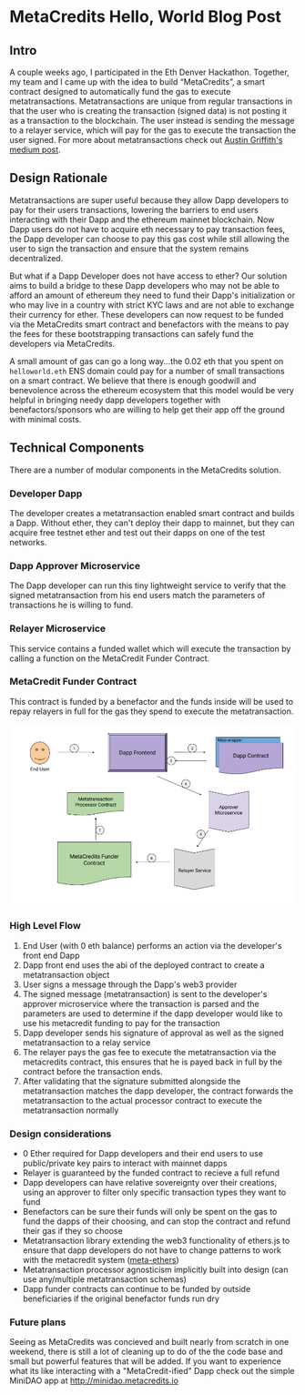 # MetaCredits Hello, World Blog Post

## Intro

A couple weeks ago, I participated in the Eth Denver Hackathon. Together, my team and I came up with the idea to build “MetaCredits”, a smart contract designed to automatically fund the gas to execute metatransactions. Metatransactions are unique from regular transactions in that the user who is creating the transaction (signed data) is not posting it as a transaction to the blockchain. The user instead is sending the message to a relayer service, which will pay for the gas to execute the transaction the user signed.  For more about metatransactions check out [Austin Griffith's medium post](https://medium.com/@austin_48503/ethereum-meta-transactions-90ccf0859e84).

## Design Rationale

Metatransactions are super useful because they allow Dapp developers to pay for their users transactions, lowering the barriers to end users interacting with their Dapp and the ethereum mainnet blockchain. Now Dapp users do not have to acquire eth necessary to pay transaction fees, the Dapp developer can choose to pay this gas cost while still allowing the user to sign the transaction and ensure that the system remains decentralized.

But what if a Dapp Developer does not have access to ether? Our solution aims to build a bridge to these Dapp developers who may not be able to afford an amount of ethereum they need to fund their Dapp's initialization or who may live in a country with strict KYC laws and are not able to exchange their currency for ether. These developers can now request to be funded via the MetaCredits smart contract and benefactors with the means to pay the fees for these bootstrapping transactions can safely fund the developers via MetaCredits.

A small amount of gas can go a long way...the 0.02 eth that you spent on `helloworld.eth` ENS domain could pay for a number of small transactions on a smart contract. We believe that there is enough goodwill and benevolence across the ethereum ecosystem that this model would be very helpful in bringing needy dapp developers together with benefactors/sponsors who are willing to help get their app off the ground with minimal costs.

## Technical Components

There are a number of modular components in the MetaCredits solution.

### Developer Dapp
The developer creates a metatransaction enabled smart contract and builds a Dapp. Without ether, they can't deploy their dapp to mainnet, but they can acquire free testnet ether and test out their dapps on one of the test networks.

### Dapp Approver Microservice
The Dapp developer can run this tiny lightweight service to verify that the signed metatransaction from his end users match the parameters of transactions he is willing to fund. 

### Relayer Microservice
This service contains a funded wallet which will execute the transaction by calling a function on the MetaCredit Funder Contract.

### MetaCredit Funder Contract
This contract is funded by a benefactor and the funds inside will be used to repay relayers in full for the gas they spend to execute the metatransaction.

![architecture](../pics/metacredits-architecture.png)

### High Level Flow
1. End User (with 0 eth balance) performs an action via the developer's front end Dapp
2. Dapp front end uses the abi of the deployed contract to create a metatransaction object
3. User signs a message through the Dapp's web3 provider
4. The signed message (metatransaction) is sent to the developer's approver microservice where the transaction is parsed and the parameters are used to determine if the dapp developer would like to use his metacredit funding to pay for the transaction
5. Dapp developer sends his signature of approval as well as the signed metatransaction to a relay service
6. The relayer pays the gas fee to execute the metatransaction via the metacredits contract, this ensures that he is payed back in full by the contract before the transaction ends.
7. After validating that the signature submitted alongside the metatransaction matches the dapp developer, the contract forwards the metatransaction to the actual processor contract to execute the metatransaction normally

### Design considerations

 - 0 Ether required for Dapp developers and their end users to use public/private key pairs to interact with mainnet dapps
 - Relayer is guaranteed by the funded contract to recieve a full refund
 - Dapp developers can have relative sovereignty over their creations, using an approver to filter only specific transaction types they want to fund
 - Benefactors can be sure their funds will only be spent on the gas to fund the dapps of their choosing, and can stop the contract and refund their gas if they so choose
 - Metatransaction library extending the web3 functionality of ethers.js to ensure that dapp developers do not have to change patterns to work with the metacredit system ([meta-ethers](https://github.com/rapid-eth/meta-ethers))
 - Metatransaction processor agnosticism implicitly built into design (can use any/multiple metatransaction schemas)
 - Dapp funder contracts can continue to be funded by outside beneficiaries if the original benefactor funds run dry
 
 
### Future plans

Seeing as MetaCredits was concieved and built nearly from scratch in one weekend, there is still a lot of cleaning up to do of the the code base and small but powerful features that will be added. If you want to experience what its like interacting with a "MetaCredit-ified" Dapp check out the simple MiniDAO app at http://minidao.metacredits.io
